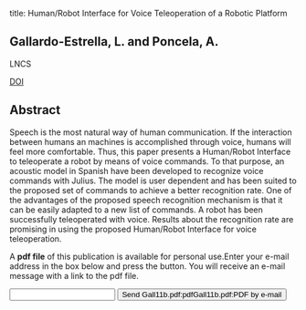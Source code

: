 title: Human/Robot Interface for Voice Teleoperation of a Robotic Platform

## Gallardo-Estrella, L. and Poncela, A.
LNCS

<a href="https://doi.org/10.1007/978-3-642-21501-8_30">DOI</a>

## Abstract
Speech is the most natural way of human communication. If the interaction between humans an machines is accomplished through voice, humans will feel more comfortable. Thus, this paper presents a Human/Robot Interface to teleoperate a robot by means of voice commands. To that purpose, an acoustic model in Spanish have been developed to recognize voice commands with Julius. The model is user dependent and has been suited to the proposed set of commands to achieve a better recognition rate. One of the advantages of the proposed speech recognition mechanism is that it can be easily adapted to a new list of commands. A robot has been successfully teleoperated with voice. Results about the recognition rate are promising in using the proposed Human/Robot Interface for voice teleoperation.

A <b>pdf file</b> of this publication is available for personal use.Enter your e-mail address in the box below and press the button. You will receive an e-mail message with a link to the pdf file.
<form action="sender.php">  <input type="text" name="email">  <input type="submit" value="Send Gall11b.pdf:pdfGall11b.pdf:PDF by e-mail"></form>